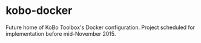 # kobo-docker
Future home of KoBo Toolbox's Docker configuration.
Project scheduled for implementation before mid-November 2015.

